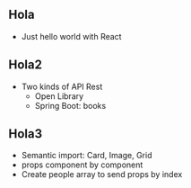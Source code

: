 ## Hola

* Just hello world with React

## Hola2

* Two kinds of API Rest
  * Open Library
  * Spring Boot: books

## Hola3

* Semantic import: Card, Image, Grid
* props component by component
* Create people array to send props by index

